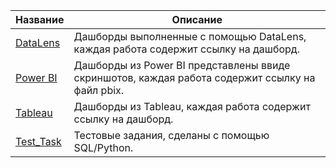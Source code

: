 
Название  | Описание
----------------|----------------------
[DataLens](DataLens) | Дашборды выполненные с помощью DataLens, каждая работа содержит ссылку на дашборд.
[Power BI](PowerBI) | Дашборды из Power BI представлены ввиде скриншотов, каждая работа содержит ссылку на файл pbix.
[Tableau](Tableau) | Дашборды из Tableau, каждая работа содержит ссылку на дашборд. 
[Test_Task](Test_Task) | Тестовые задания, сделаны с помощью SQL/Python.
